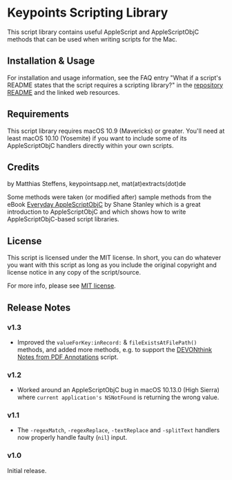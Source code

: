 # Keypoints Scripting Library

This script library contains useful AppleScript and AppleScriptObjC methods that can be used when
writing scripts for the Mac.


## Installation & Usage

For installation and usage information, see the FAQ entry "What if a script's README states that the script requires a scripting library?" in the [repository README](https://github.com/extracts/mac-scripting#what-if-a-scripts-readme-states-that-the-script-requires-a-scripting-library) and the linked web resources.


## Requirements

This script library requires macOS 10.9 (Mavericks) or greater. You'll need at least macOS 10.10 (Yosemite) if you want to include some of its AppleScriptObjC handlers directly within your own scripts.


## Credits

by Matthias Steffens, keypointsapp.net, mat(at)extracts(dot)de

Some methods were taken (or modified after) sample methods from the eBook [Everyday AppleScriptObjC](http://www.macosxautomation.com/applescript/apps/everyday_book.html)
by Shane Stanley which is a great introduction to AppleScriptObjC and which shows how to write
AppleScriptObjC-based script libraries.


## License

This script is licensed under the MIT license. In short, you can do whatever you want with this script
as long as you include the original copyright and license notice in any copy of the script/source.

For more info, please see [MIT license](https://github.com/extracts/mac-scripting/blob/master/LICENSE).


## Release Notes

### v1.3

* Improved the `valueForKey:inRecord:` & `fileExistsAtFilePath()` methods, and added more methods, e.g. to support the [DEVONthink Notes from PDF Annotations](https://github.com/extracts/mac-scripting/tree/master/DEVONthink/DEVONthink_Notes_from_PDF_Annotations) script.

### v1.2

* Worked around an AppleScriptObjC bug in macOS 10.13.0 (High Sierra) where `current application's NSNotFound` is returning the wrong value.

### v1.1

* The `-regexMatch`, `-regexReplace`, `-textReplace` and `-splitText` handlers now properly handle faulty (`nil`) input.

### v1.0

Initial release.
